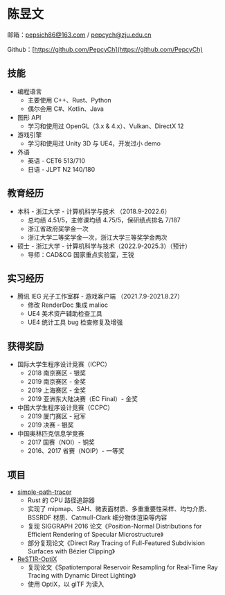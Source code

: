 # 陈昱文

邮箱：pepsich86@163.com / pepcych@zju.edu.cn

Github：[https://github.com/PepcyCh](https://github.com/PepcyCh)

## 技能

* 编程语言
  * 主要使用 C++、Rust、Python
  * 偶尔会用 C#、Kotlin、Java
* 图形 API
  * 学习和使用过 OpenGL（3.x & 4.x）、Vulkan、DirectX 12
* 游戏引擎
  * 学习和使用过 Unity 3D 与 UE4，开发过小 demo
* 外语
  * 英语 - CET6 513/710
  * 日语 - JLPT N2 140/180

## 教育经历

* 本科 - 浙江大学 - 计算机科学与技术 （2018.9-2022.6）
  * 总均绩 4.51/5，主修课均绩 4.75/5，保研绩点排名 7/187
  * 浙江省政府奖学金一次
  * 浙江大学二等奖学金一次，浙江大学三等奖学金两次
* 硕士 - 浙江大学 - 计算机科学与技术（2022.9-2025.3）（预计）
  * 导师：CAD&CG 国家重点实验室，王锐


## 实习经历

* 腾讯 IEG 光子工作室群 - 游戏客户端 （2021.7.9-2021.8.27）
  * 修改 RenderDoc 集成 malioc
  * UE4 美术资产辅助检查工具
  * UE4 统计工具 bug 检查修复及增强

## 获得奖励

* 国际大学生程序设计竞赛（ICPC）
  * 2018 南京赛区 - 银奖
  * 2019 南京赛区 - 金奖
  * 2019 上海赛区 - 金奖
  * 2019 亚洲东大陆决赛（EC Final）- 金奖
* 中国大学生程序设计竞赛（CCPC）
  * 2019 厦门赛区 - 冠军
  * 2019 决赛 - 银奖
* 中国奥林匹克信息学竞赛
  * 2017 国赛（NOI）- 铜奖
  * 2016、2017 省赛（NOIP）- 一等奖

## 项目

* [simple-path-tracer](https://github.com/PepcyCh/simple-path-tracer)
  * Rust 的 CPU 路径追踪器
  * 实现了 mipmap、SAH、微表面材质、多重重要性采样、均匀介质、BSSRDF 材质、Catmull-Clark 细分物体渲染等内容
  * 复现 SIGGRAPH 2016 论文《Position-Normal Distributions for Efficient Rendering of Specular Microstructure》
  * 部分复现论文《Direct Ray Tracing of Full-Featured Subdivision Surfaces with Bézier Clipping》
* [ReSTIR-OptiX](https://github.com/PepcyCh/ReSTIR-OptiX)
  * 复现论文《Spatiotemporal Reservoir Resampling for Real-Time Ray Tracing with Dynamic Direct Lighting》
  * 使用 OptiX，以 glTF 为读入
